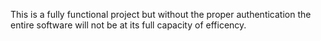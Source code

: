 This is a fully functional project but without the proper authentication the entire software will not be at its full capacity of efficency.
